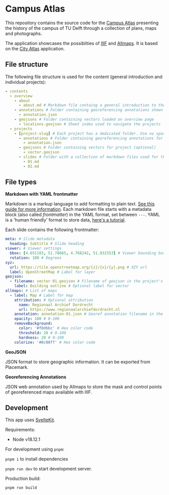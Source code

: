 # Campus Atlas

This repository contains the source code for the [Campus Atlas](https://tu-delft-heritage.github.io/campus-atlas/) presenting the history of the campus of TU Delft through a collection of plans, maps and photographs.

The application showcases the possiblities of [IIIF](https://iiif.io) and [Allmaps](https://allmaps.org). It is based on the [City Atlas](https://cityatlas.theberlage.nl/) application.

## File structure

The following file structure is used for the content (general introduction and individual projects):

```yml
- contents
  - overview
    - about
      - about.md # Markdown file containg a general introduction to the app
    - annotations # Folder containing georeferencing annotations shown on overview page
      - annotation.json
    - geojsons # Folder containing vectors loaded on overview page
      - locations.geojson # Sheet index used to navigate the projects
  - projects
    - [project-slug] # Each project has a dedicated folder. Use no spaces or caps for folder name
      - annotations # Folder containing georeferencing annotations for project
        - annotation.json
      - geojsons # Folder containing vectors for project (optional)
        - vector.geojson
      - slides # Folder with a collection of markdown files used for the slides
        - 01.md
        - 02.md
```

## File types

**Markdown with YAML frontmatter**

Markdown is a markup language to add formatting to plain text. [See this guide for more information](https://www.markdownguide.org/basic-syntax/). Each markdown file starts with a metadata block (also called _frontmatter_) in the YAML format, set between `---`. YAML is a 'human friendly' format to store data, [here's a tutorial](https://spacelift.io/blog/yaml).

Each slide contains the following frontmatter:

```yaml
meta: # Slide metadata
  heading: Subtitle # Slide heading
viewer: # Viewer settings
  bbox: [4.651103, 51.78665, 4.768242, 51.832353] # Viewer bounding box as can be exported from Placemark (Export > BBOX)
  rotation: 180 # Degrees
xyz:
  url: https://tile.openstreetmap.org/{z}/{x}/{y}.png # XZY url
  label: OpenStreetMap # Label for layer
geojson:
  - filename: vector-01.geojson # Filename of geojson in the project's geojsons/ folder
    label: Building outline # Optional label for vector
allmaps: # List of maps
  - label: Map # Label for map
    attribution: # Optional attribution
      name: Regionaal Archief Dordrecht
      url: https://www.regionaalarchiefdordrecht.nl
    annotation: annotation-01.json # Georef annotation filename in the project's annotations/ folder
    opacity: 100 # 0-100
    removeBackground:
      color: '#f0dbbc' # Hex color code
      threshold: 20 # 0-100
      hardness: 20 # 0-100
    colorize: '#8c00ff' # Hex color code
```

**GeoJSON**

JSON format to store geographic information. It can be exported from Placemark.

**Georeferencing Annotations**

JSON web annotation used by Allmaps to store the mask and control points of georeferenced maps available with IIIF.

## Development

This app uses [SvelteKit](https://kit.svelte.dev).

Requirements:

- Node v18.12.1

For development using `pnpm`:

`pnpm i` to install dependencies

`pnpm run dev` to start development server.

Production build:

`pnpm run build`
